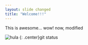 ```yaml
---
layout: slide changed
title: "Welcome!!!"
---
```


This is awesome... wow! 
now, modified

![hula](https://octodex.github.com/images/steroidtocat.png)
{: .center}git status